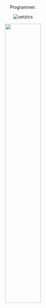 <center>

Programmer.

<p><img align="center" src="https://github-readme-streak-stats.herokuapp.com/?user=OetziCS&theme=discord-old-blurple&" alt="oetzics" /></p>
<img align="center" src="https://github-readme-stats.vercel.app/api/top-langs/?username=OetziCS&layout=compact&custom_title=Oetzi_CS%20Top%20Languages&border_radius=2&&theme=transparent&border_color=2f353c&title_color=c9d1d9&text_color=8b949e&icon_color=58a6ff&card_width=395" style='width:48%'/>

</center>

